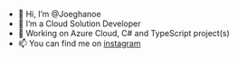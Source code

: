 - 👋 Hi, I’m @Joeghanoe
- 👀 I’m a Cloud Solution Developer
- 🌱 Working on Azure Cloud, C# and TypeScript project(s)
- 📫 You can find me on [instagram](https://www.instagram.com/jo_bhti/)

<!---
Joeghanoe/Joeghanoe is a ✨ special ✨ repository because its `README.md` (this file) appears on your GitHub profile.
You can click the Preview link to take a look at your changes.
--->

